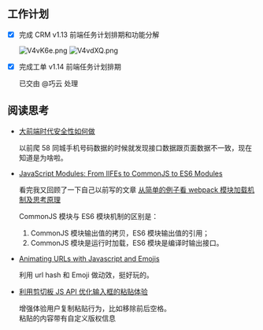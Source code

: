## 工作计划

- [x] 完成 CRM v1.13 前端任务计划排期和功能分解

  ![V4vK6e.png](https://s2.ax1x.com/2019/06/14/V4vK6e.png)
  ![V4vdXQ.png](https://s2.ax1x.com/2019/06/14/V4vdXQ.png)

- [x] 完成工单 v1.14 前端任务计划排期

  已交由 @巧云 处理

## 阅读思考

- [大前端时代安全性如何做](https://segmentfault.com/a/1190000017899193)

  以前爬 58 同城手机号码数据的时候就发现接口数据跟页面数据不一致，现在知道是为啥啦。

- [JavaScript Modules: From IIFEs to CommonJS to ES6 Modules](https://tylermcginnis.com/javascript-modules-iifes-commonjs-esmodules/)

  看完我又回顾了一下自己以前写的文章 [从简单的例子看 webpack 模块加载机制及思考原理](https://github.com/Monine/monine.github.io/issues/25)

  CommonJS 模块与 ES6 模块机制的区别是：

  1. CommonJS 模块输出值的拷贝，ES6 模块输出值的引用；
  2. CommonJS 模块是运行时加载，ES6 模块是编译时输出接口。

- [Animating URLs with Javascript and Emojis](http://matthewrayfield.com/articles/animating-urls-with-javascript-and-emojis/)

  利用 url hash 和 Emoji 做动效，挺好玩的。

- [利用剪切板 JS API 优化输入框的粘贴体验](https://www.zhangxinxu.com/wordpress/2018/09/js-clipboard-api-paste-input/)

  增强体验用户复制粘贴行为，比如移除前后空格。  
  粘贴的内容带有自定义版权信息
